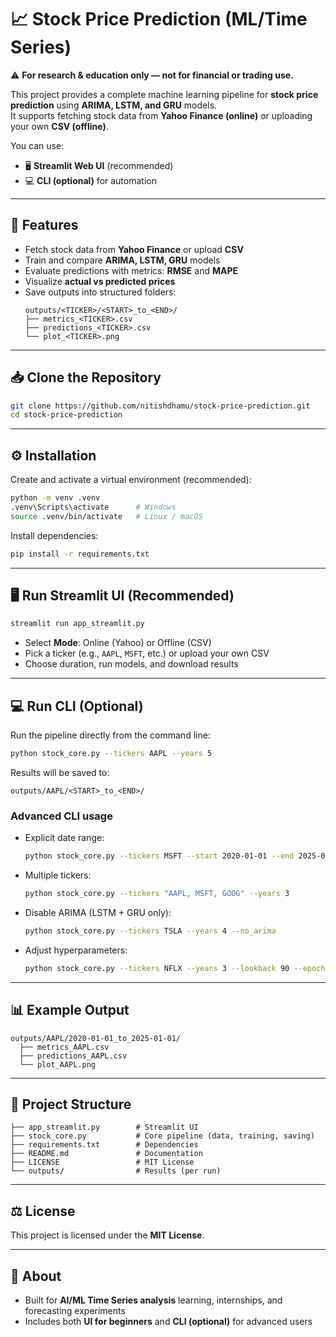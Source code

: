 # 📈 Stock Price Prediction (ML/Time Series)

⚠️ **For research & education only — not for financial or trading use.**

This project provides a complete machine learning pipeline for **stock price prediction** using **ARIMA, LSTM, and GRU** models.  
It supports fetching stock data from **Yahoo Finance (online)** or uploading your own **CSV (offline)**.  

You can use:  
- 🖥️ **Streamlit Web UI** (recommended)  
- 💻 **CLI (optional)** for automation  

---

## 🚀 Features

- Fetch stock data from **Yahoo Finance** or upload **CSV**  
- Train and compare **ARIMA, LSTM, GRU** models  
- Evaluate predictions with metrics: **RMSE** and **MAPE**  
- Visualize **actual vs predicted prices**  
- Save outputs into structured folders:
  ```
  outputs/<TICKER>/<START>_to_<END>/
  ├── metrics_<TICKER>.csv
  ├── predictions_<TICKER>.csv
  └── plot_<TICKER>.png
  ```

---

## 📥 Clone the Repository

```bash
git clone https://github.com/nitishdhamu/stock-price-prediction.git
cd stock-price-prediction
```

---

## ⚙️ Installation

Create and activate a virtual environment (recommended):

```bash
python -m venv .venv
.venv\Scripts\activate      # Windows
source .venv/bin/activate   # Linux / macOS
```

Install dependencies:

```bash
pip install -r requirements.txt
```

---

## 🖥️ Run Streamlit UI (Recommended)

```bash
streamlit run app_streamlit.py
```

- Select **Mode**: Online (Yahoo) or Offline (CSV)  
- Pick a ticker (e.g., `AAPL`, `MSFT`, etc.) or upload your own CSV  
- Choose duration, run models, and download results  

---

## 💻 Run CLI (Optional)

Run the pipeline directly from the command line:

```bash
python stock_core.py --tickers AAPL --years 5
```

Results will be saved to:

```
outputs/AAPL/<START>_to_<END>/
```

### Advanced CLI usage

- Explicit date range:
  ```bash
  python stock_core.py --tickers MSFT --start 2020-01-01 --end 2025-01-01
  ```

- Multiple tickers:
  ```bash
  python stock_core.py --tickers "AAPL, MSFT, GOOG" --years 3
  ```

- Disable ARIMA (LSTM + GRU only):
  ```bash
  python stock_core.py --tickers TSLA --years 4 --no_arima
  ```

- Adjust hyperparameters:
  ```bash
  python stock_core.py --tickers NFLX --years 3 --lookback 90 --epochs 50 --batch_size 64
  ```

---

## 📊 Example Output

```
outputs/AAPL/2020-01-01_to_2025-01-01/
  ├── metrics_AAPL.csv
  ├── predictions_AAPL.csv
  └── plot_AAPL.png
```

---

## 📂 Project Structure

```
├── app_streamlit.py        # Streamlit UI
├── stock_core.py           # Core pipeline (data, training, saving)
├── requirements.txt        # Dependencies
├── README.md               # Documentation
├── LICENSE                 # MIT License
└── outputs/                # Results (per run)
```

---

## ⚖️ License

This project is licensed under the **MIT License**.  

---

## 🙋 About

- Built for **AI/ML Time Series analysis** learning, internships, and forecasting experiments  
- Includes both **UI for beginners** and **CLI (optional)** for advanced users  
